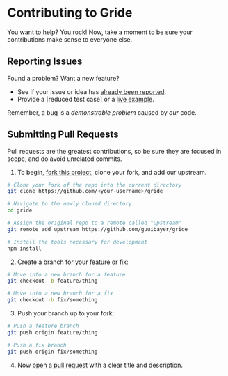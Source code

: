 # Contributing to Gride

You want to help? You rock! Now, take a moment to be sure your contributions make sense to everyone else.

## Reporting Issues

Found a problem? Want a new feature?

- See if your issue or idea has [already been reported].
- Provide a [reduced test case] or a [live example].

Remember, a bug is a _demonstrable problem_ caused by _our_ code.

## Submitting Pull Requests

Pull requests are the greatest contributions, so be sure they are focused in scope, and do avoid unrelated commits.

1. To begin, [fork this project], clone your fork, and add our upstream.

```bash
# Clone your fork of the repo into the current directory
git clone https://github.com/<your-username>/gride

# Navigate to the newly cloned directory
cd gride

# Assign the original repo to a remote called "upstream"
git remote add upstream https://github.com/guuibayer/gride

# Install the tools necessary for development
npm install
```

2. Create a branch for your feature or fix:

```bash
# Move into a new branch for a feature
git checkout -b feature/thing
```
```bash
# Move into a new branch for a fix
git checkout -b fix/something
```

3. Push your branch up to your fork:

```bash
# Push a feature branch
git push origin feature/thing
```
```bash
# Push a fix branch
git push origin fix/something
```

4. Now [open a pull request] with a clear title and description.

[already been reported]: issues
[fork this project]:     fork
[live example]:          http://codepen.io/pen
[open a pull request]:   https://help.github.com/articles/using-pull-requests/
